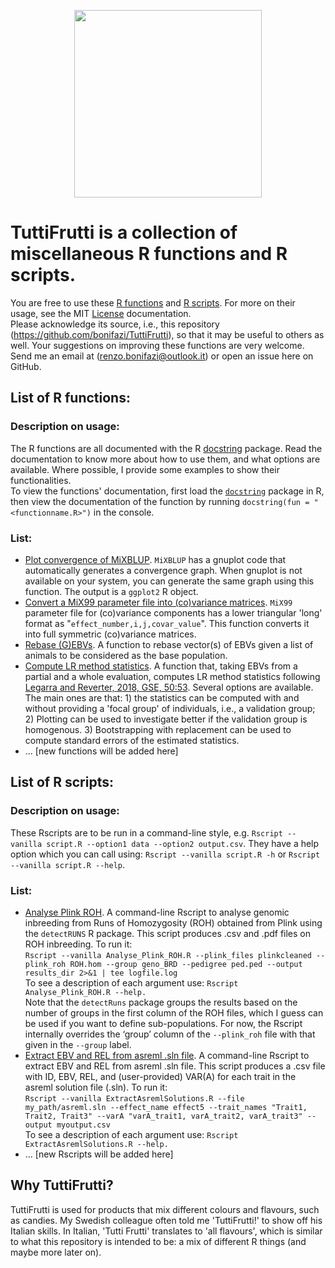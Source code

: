 <p align="center">
<img src="https://github.com/bonifazi/TuttiFrutti/assets/74569672/448b4952-b723-4f35-9ac0-fafb162cbade" width="300" height="300">
</p>

# TuttiFrutti is a collection of miscellaneous R functions and R scripts.  
You are free to use these [R functions](https://github.com/bonifazi/R_utils/edit/main/README.md#list-of-r-functions) and [R scripts](https://github.com/bonifazi/R_utils/edit/main/README.md#list-of-r-functions). For more on their usage, see the MIT [License](https://github.com/bonifazi/R_utils/blob/main/LICENSE) documentation.  
Please acknowledge its source, i.e., this repository (https://github.com/bonifazi/TuttiFrutti), so that it may be useful to others as well.
Your suggestions on improving these functions are very welcome. Send me an email at (renzo.bonifazi@outlook.it) or open an issue here on GitHub.

## List of R functions:
### Description on usage:
The R functions are all documented with the R [docstring](https://cran.r-project.org/web/packages/docstring/vignettes/docstring_intro.html) package. Read the documentation to know more about how to use them, and what options are available. Where possible, I provide some examples to show their functionalities.  
To view the functions' documentation, first load the [`docstring`](https://github.com/Dasonk/docstring) package in R, then view the documentation of the function by running `docstring(fun = "<functionname.R>")` in the console.
### List:
* [Plot convergence of MiXBLUP](https://github.com/bonifazi/R_utils/blob/main/PlotConvergeneMiXBLUP.R). `MiXBLUP` has a gnuplot code that automatically generates a convergence graph. When gnuplot is not available on your system, you can generate the same graph using this function. The output is a `ggplot2` R object.
* [Convert a MiX99 parameter file into (co)variance matrices](https://github.com/bonifazi/R_utils/blob/main/meltParfile.R). `MiX99` parameter file for (co)variance components has a lower triangular 'long' format as "`effect_number,i,j,covar_value`". This function converts it into full symmetric (co)variance matrices.
* [Rebase (G)EBVs](https://github.com/bonifazi/R_utils/blob/main/rebase_ebv.R). A function to rebase vector(s) of EBVs given a list of animals to be considered as the base population.
* [Compute LR method statistics](https://github.com/bonifazi/R_utils/blob/main/compute_LR_stats.R). A function that, taking EBVs from a partial and a whole evaluation, computes LR method statistics following [Legarra and Reverter, 2018, GSE, 50:53](https://gsejournal.biomedcentral.com/articles/10.1186/s12711-018-0426-6). Several options are available. The main ones are that: 1) the statistics can be computed with and without providing a 'focal group' of individuals, i.e., a validation group; 2) Plotting can be used to investigate better if the validation group is homogenous. 3) Bootstrapping with replacement can be used to compute standard errors of the estimated statistics.
* ... [new functions will be added here]

## List of R scripts:
### Description on usage:
These Rscripts are to be run in a command-line style, e.g. `Rscript --vanilla script.R --option1 data --option2 output.csv`. They have a help option which you can call using: `Rscript --vanilla script.R -h` or `Rscript --vanilla script.R --help`. 
### List:
* [Analyse Plink ROH](https://github.com/bonifazi/R_utils/blob/main/Analyse_Plink_ROH.R). A command-line Rscript to analyse genomic inbreeding from Runs of Homozygosity (ROH) obtained from Plink using the `detectRUNS` R package. This script produces .csv and .pdf files on ROH inbreeding. To run it:  
`Rscript --vanilla Analyse_Plink_ROH.R --plink_files plinkcleaned --plink_roh ROH.hom --group geno_BRD --pedigree ped.ped --output results_dir 2>&1 | tee logfile.log`  
To see a description of each argument use: `Rscript Analyse_Plink_ROH.R --help.`  
Note that the `detectRuns` package groups the results based on the number of groups in the first column of the ROH files, which I guess can be used if you want to define sub-populations. For now, the Rscript internally overrides the ‘group’ column of the `--plink_roh` file with that given in the `--group` label.  
* [Extract EBV and REL from asreml .sln file](https://github.com/bonifazi/TuttiFrutti/blob/main/ExtractAsremlSolutions.R). A command-line Rscript to extract EBV and REL from asreml .sln file. This script produces a .csv file with ID, EBV, REL, and (user-provided) VAR(A) for each trait in the asreml solution file (.sln). To run it:  
`Rscript --vanilla ExtractAsremlSolutions.R --file my_path/asreml.sln --effect_name effect5 --trait_names "Trait1, Trait2, Trait3" --varA "varA_trait1, varA_trait2, varA_trait3" --output myoutput.csv`  
To see a description of each argument use: `Rscript ExtractAsremlSolutions.R --help.`
* ... [new Rscripts will be added here]

## Why TuttiFrutti? 
TuttiFrutti is used for products that mix different colours and flavours, such as candies. My Swedish colleague often told me 'TuttiFrutti!' to show off his Italian skills. In Italian, 'Tutti Frutti' translates to 'all flavours', which is similar to what this repository is intended to be: a mix of different R things (and maybe more later on).
